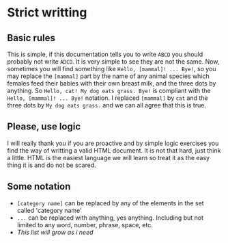 # Strict writting

## Basic rules
This is simple, if this documentation tells you to write `ABCD` you should probably not write `ADCD`. It is very simple to see they are not the same. Now, sometimes you will find something like `Hello, [mammal]! ... Bye!`, so you may replace the `[mammal]` part by the name of any animal species which females feed their babies with their own breast milk, and the three dots by anything. So `Hello, cat! My dog eats grass. Bye!` is compliant with the `Hello, [mammal]! ... Bye!` notation. I replaced `[mammal]` by `cat` and the three dots by `My dog eats grass.` and we can all agree that this is true.

## Please, use logic
I will really thank you if you are proactive and by simple logic exercises you find the way of writting a valid HTML document. It is not that hard, just think a little. HTML is the easiest language we will learn so treat it as the easy thing it is and do not be scared.

## Some notation
- `[category name]` can be replaced by any of the elements in the set called 'category name'
- `...` can be replaced with anything, yes anything. Including but not limited to any word, number, phrase, space, etc.
- _This list will grow as i need_